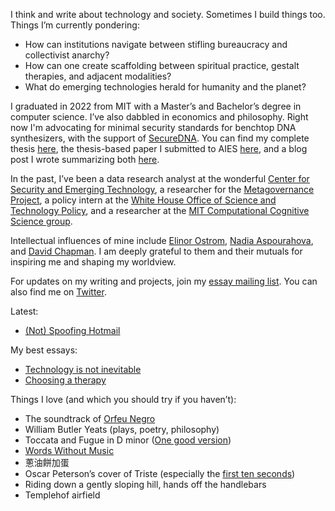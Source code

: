 I think and write about technology and society. Sometimes I build things too. Things I’m currently pondering:

- How can institutions navigate between stifling bureaucracy and collectivist anarchy?
- How can one create scaffolding between spiritual practice, gestalt therapies, and adjacent modalities?
- What do emerging technologies herald for humanity and the planet?

I graduated in 2022 from MIT with a Master’s and Bachelor’s degree in computer science. I’ve also dabbled in economics and philosophy. Right now I'm advocating for minimal security standards for benchtop DNA synthesizers, with the support of [SecureDNA](https://securedna.org). You can find my complete thesis [here](/how_MLOSS_shapes_AI.pdf), the thesis-based paper I submitted to AIES [here](/AIES_paper.pdf), and a blog post I wrote summarizing both [here](posts/mloss_essay). 

In the past, I’ve been a data research analyst at the wonderful [Center for Security and Emerging Technology](https://cset.georgetown.edu/), a researcher for the [Metagovernance Project](https://metagov.org/), a policy intern at the [White House Office of Science and Technology Policy](https://www.whitehouse.gov/ostp/), and a researcher at the [MIT Computational Cognitive Science group](https://cocosci.mit.edu/).

Intellectual influences of mine include [Elinor Ostrom](https://en.wikipedia.org/wiki/Elinor_Ostrom), [Nadia Aspourahova](https://nadia.xyz), and [David Chapman](https://meaningness.com/about-my-sites). I am deeply grateful to them and their mutuals for inspiring me and shaping my worldview.

For updates on my writing and projects, join my [essay mailing list](https://maxlangenkamp.substack.com). You can also find me on [Twitter](https://twitter.com/mslkmp). 

Latest:

- [(Not) Spoofing Hotmail](/posts/email_spoof)

My best essays:

- [Technology is not inevitable](/posts/tech_not_inevitable)
- [Choosing a therapy](/posts/therapy)

Things I love (and which you should try if you haven’t):

- The soundtrack of [Orfeu Negro](https://en.wikipedia.org/wiki/Black_Orpheus)  
- William Butler Yeats (plays, poetry, philosophy)
- Toccata and Fugue in D minor ([One good version](https://www.youtube.com/watch?v=FHNLdHe8uxY))
- [Words Without Music](https://www.amazon.com/Words-Without-Music-Philip-Glass/dp/1631491431)
- 蔥油餅加蛋
- Oscar Peterson’s cover of Triste (especially the [first ten seconds](https://www.youtube.com/watch?v=ODfqfrKgJ74))
- Riding down a gently sloping hill, hands off the handlebars  
- Templehof airfield